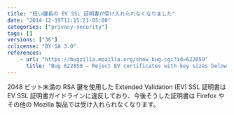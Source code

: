 ```yaml
---
title: "短い鍵長の EV SSL 証明書が受け入れられなくなりました"
date: "2014-12-19T11:15:21-05:00"
categories: ["privacy-security"]
tags: []
versions: ["36"]
cclicense: "BY-SA 3.0"
references:
    - url: "https://bugzilla.mozilla.org/show_bug.cgi?id=622859"
      title: "Bug 622859 – Reject EV certificates with key sizes below RSA 2048"
---
```

2048 ビット未満の RSA 鍵を使用した Extended Validation (EV) SSL 証明書は EV SSL 証明書ガイドラインに違反しており、今後そうした証明書は Firefox やその他の Mozilla 製品では受け入れられなくなります。
